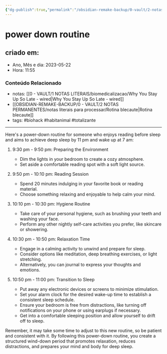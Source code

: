 ```yaml
---
{"dg-publish":true,"permalink":"/obsidian-remake-backup/0-vault/2-notas-permanentes/notas-literais-para-processar/power-down-routine/","tags":["totalizante","biohack","habitanimal"],"dgHomeLink":true,"dgShowLocalGraph":true,"dgShowFileTree":true,"dgEnableSearch":true,"noteIcon":""}
---
```


# power down routine

## criado em: 
-  Ano, Mês e dia: 2023-05-22
- Hora: 11:55

### Conteúdo Relacionado
- notas: [[0 - VAULT/1 NOTAS LITERAIS/biomedicalizacao/Why You Stay Up So Late - wired\|Why You Stay Up So Late - wired]]
- [[OBSIDIAN-REMAKE-BACKUP/0 - VAULT/2 NOTAS PERMANENTES/notas literais para processar/Rotina blecaute\|Rotina blecaute]]
- tags: #biohack #habitanimal #totalizante 
---


Here's a power-down routine for someone who enjoys reading before sleep and aims to achieve deep sleep by 11 pm and wake up at 7 am:

1. 9:30 pm - 9:50 pm: Preparing the Environment
   - Dim the lights in your bedroom to create a cozy atmosphere.
   - Set aside a comfortable reading spot with a soft light source.

2. 9:50 pm - 10:10 pm: Reading Session
   - Spend 20 minutes indulging in your favorite book or reading material.
   - Choose something relaxing and enjoyable to help calm your mind.

3. 10:10 pm - 10:30 pm: Hygiene Routine
   - Take care of your personal hygiene, such as brushing your teeth and washing your face.
   - Perform any other nightly self-care activities you prefer, like skincare or showering.

4. 10:30 pm - 10:50 pm: Relaxation Time
   - Engage in a calming activity to unwind and prepare for sleep.
   - Consider options like meditation, deep breathing exercises, or light stretching.
   - Alternatively, you can journal to express your thoughts and emotions.

5. 10:50 pm - 11:00 pm: Transition to Sleep
   - Put away any electronic devices or screens to minimize stimulation.
   - Set your alarm clock for the desired wake-up time to establish a consistent sleep schedule.
   - Ensure your bedroom is free from distractions, like turning off notifications on your phone or using earplugs if necessary.
   - Get into a comfortable sleeping position and allow yourself to drift off to sleep.

Remember, it may take some time to adjust to this new routine, so be patient and consistent with it. By following this power-down routine, you create a structured wind-down period that promotes relaxation, reduces distractions, and prepares your mind and body for deep sleep.